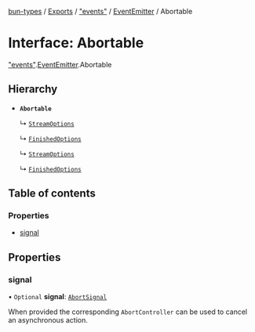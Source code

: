 [bun-types](https://github.com/oven-sh/bun-types/blob/master/api-docs/README.md) / [Exports](https://github.com/oven-sh/bun-types/blob/master/api-docs/modules.md) / ["events"](https://github.com/oven-sh/bun-types/blob/master/api-docs/modules/events_.md) / [EventEmitter](https://github.com/oven-sh/bun-types/blob/master/api-docs/modules/events_.EventEmitter.md) / Abortable

# Interface: Abortable

["events"](https://github.com/oven-sh/bun-types/blob/master/api-docs/modules/events_.md).[EventEmitter](https://github.com/oven-sh/bun-types/blob/master/api-docs/modules/events_.EventEmitter.md).Abortable

## Hierarchy

- **`Abortable`**

  ↳ [`StreamOptions`](https://github.com/oven-sh/bun-types/blob/master/api-docs/interfaces/stream_.StreamOptions.md)

  ↳ [`FinishedOptions`](https://github.com/oven-sh/bun-types/blob/master/api-docs/interfaces/stream_.FinishedOptions.md)

  ↳ [`StreamOptions`](https://github.com/oven-sh/bun-types/blob/master/api-docs/interfaces/node_stream_.StreamOptions.md)

  ↳ [`FinishedOptions`](https://github.com/oven-sh/bun-types/blob/master/api-docs/interfaces/node_stream_.FinishedOptions.md)

## Table of contents

### Properties

- [signal](https://github.com/oven-sh/bun-types/blob/master/api-docs/interfaces/events_.EventEmitter.Abortable.md#signal)

## Properties

### signal

• `Optional` **signal**: [`AbortSignal`](https://github.com/oven-sh/bun-types/blob/master/api-docs/modules.md#abortsignal)

When provided the corresponding `AbortController` can be used to cancel an asynchronous action.
